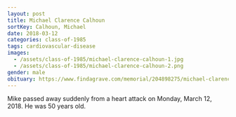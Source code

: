 ```yaml
---
layout: post
title: Michael Clarence Calhoun
sortKey: Calhoun, Michael
date: 2018-03-12
categories: class-of-1985
tags: cardiovascular-disease
images:
  - /assets/class-of-1985/michael-clarence-calhoun-1.jpg
  - /assets/class-of-1985/michael-clarence-calhoun-2.png
gender: male
obituary: https://www.findagrave.com/memorial/204898275/michael-clarence-calhoun
---
```

Mike passed away suddenly from a heart attack on Monday, March 12, 2018.  He was 50 years old.
